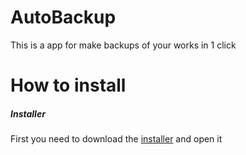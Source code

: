 # AutoBackup
This is a app for make backups of your works in 1 click
# How to install
##### Installer
First you need to download the [installer](https://github.com/jugandomiguel/AutoBackup/releases/download/Installer/AutoBackupInstaller.exe) and open it
